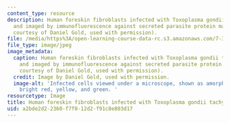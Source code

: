 ```yaml
---
content_type: resource
description: Human foreskin fibroblasts infected with Toxoplasma gondii tachyzoites
  and imaged by immunofluorescence against secreted parasite protein markers (Image
  courtesy of Daniel Gold, used with permission).
file: /media/https%3A/open-learning-course-data-rc.s3.amazonaws.com/7-340-unusual-biology-the-science-of-emerging-pathogens-spring-2013/a2bde2d22360f7f012d2f91c8e803d17_7-340s13-th.jpg
file_type: image/jpeg
image_metadata:
  caption: Human foreskin fibroblasts infected with Toxoplasma gondii tachyzoites
    and imaged by immunofluorescence against secreted parasite protein markers (Image
    courtesy of Daniel Gold, used with permission).
  credit: Image by Daniel Gold, used with permission.
  image-alt: 'Infected cells viewed under a microscope, shown as amorphous blobs colored
    bright red, yellow, and green. '
resourcetype: Image
title: Human foreskin fibroblasts infected with Toxoplasma gondii tachyzoites
uid: a2bde2d2-2360-f7f0-12d2-f91c8e803d17
---
```


